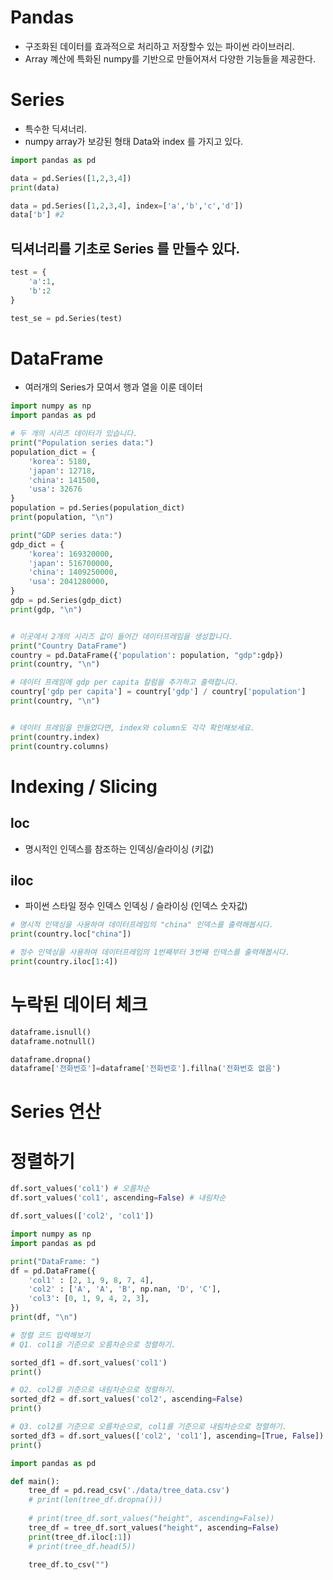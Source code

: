# Pandas
- 구조화된 데이터를 효과적으로 처리하고 저장할수 있는 파이썬 라이브러리. 
- Array 꼐산에 특화된 numpy를 기반으로 만들어져서 다양한 기능들을 제공한다. 

# Series
- 특수한 딕셔너리. 
- numpy array가 보강된 형태 Data와 index 를 가지고 있다. 
```py
import pandas as pd

data = pd.Series([1,2,3,4])
print(data)

data = pd.Series([1,2,3,4], index=['a','b','c','d'])
data['b'] #2
```

## 딕셔너리를 기초로 Series 를 만들수 있다. 
```py
test = {
	'a':1,
	'b':2
}

test_se = pd.Series(test)
```

# DataFrame
- 여러개의 Series가 모여서 행과 열을 이룬 데이터
```py
import numpy as np
import pandas as pd

# 두 개의 시리즈 데이터가 있습니다.
print("Population series data:")
population_dict = {
    'korea': 5180,
    'japan': 12718,
    'china': 141500,
    'usa': 32676
}
population = pd.Series(population_dict)
print(population, "\n")

print("GDP series data:")
gdp_dict = {
    'korea': 169320000,
    'japan': 516700000,
    'china': 1409250000,
    'usa': 2041280000,
}
gdp = pd.Series(gdp_dict)
print(gdp, "\n")


# 이곳에서 2개의 시리즈 값이 들어간 데이터프레임을 생성합니다.
print("Country DataFrame")
country = pd.DataFrame({'population': population, "gdp":gdp})
print(country, "\n")

# 데이터 프레임에 gdp per capita 칼럼을 추가하고 출력합니다.
country['gdp per capita'] = country['gdp'] / country['population']
print(country, "\n")


# 데이터 프레임을 만들었다면, index와 column도 각각 확인해보세요.
print(country.index)
print(country.columns)

```

# Indexing / Slicing
## loc 
- 명시적인 인덱스를 참조하는 인덱싱/슬라이싱 (키값)
## iloc
- 파이썬 스타일 정수 인덱스 인덱싱 / 슬라이싱 (인덱스 숫자값)
```py
# 명시적 인덱싱을 사용하여 데이터프레임의 "china" 인덱스를 출력해봅시다.
print(country.loc["china"])

# 정수 인덱싱을 사용하여 데이터프레임의 1번째부터 3번째 인덱스를 출력해봅시다.
print(country.iloc[1:4])
```

# 누락된 데이터 체크
```py
dataframe.isnull()
dataframe.notnull()

dataframe.dropna()
dataframe['전화번호']=dataframe['전화번호'].fillna('전화번호 없음')

```

# Series 연산

# 정렬하기 
```py
df.sort_values('col1') # 오름차순
df.sort_values('col1', ascending=False) # 내림차순

df.sort_values(['col2', 'col1'])

```

```py
import numpy as np
import pandas as pd

print("DataFrame: ")
df = pd.DataFrame({
    'col1' : [2, 1, 9, 8, 7, 4],
    'col2' : ['A', 'A', 'B', np.nan, 'D', 'C'],
    'col3': [0, 1, 9, 4, 2, 3],
})
print(df, "\n")

# 정렬 코드 입력해보기    
# Q1. col1을 기준으로 오름차순으로 정렬하기.

sorted_df1 = df.sort_values('col1')
print()

# Q2. col2를 기준으로 내림차순으로 정렬하기.
sorted_df2 = df.sort_values('col2', ascending=False)
print()

# Q3. col2를 기준으로 오름차순으로, col1를 기준으로 내림차순으로 정렬하기.
sorted_df3 = df.sort_values(['col2', 'col1'], ascending=[True, False])
print()
```

```py
import pandas as pd

def main():
    tree_df = pd.read_csv('./data/tree_data.csv')
    # print(len(tree_df.dropna()))
    
    # print(tree_df.sort_values("height", ascending=False))
    tree_df = tree_df.sort_values("height", ascending=False)
    print(tree_df.iloc[:1])
    # print(tree_df.head(5))
    
    tree_df.to_csv("")
```




